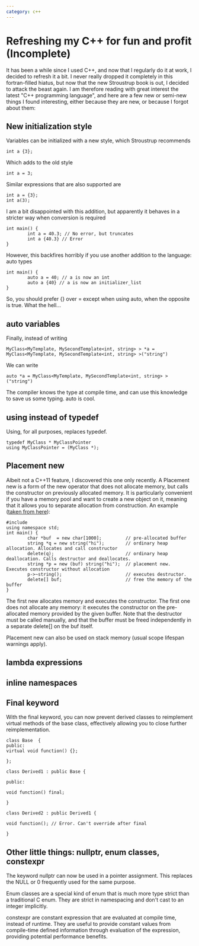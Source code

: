 ```yaml
---
category: c++
---
```

# Refreshing my C++ for fun and profit (Incomplete)

It has been a while since I used C++, and now that I regularly do it at work, I
decided to refresh it a bit. I never really dropped it completely in this
fortran-filled hiatus, but now that the new Stroustrup book is out, I decided
to attack the beast again. I am therefore reading with great interest the
latest "C++ programming language", and here are a few new or semi-new things I
found interesting, either because they are new, or because I forgot about them:

## New initialization style

Variables can be initialized with a new style, which Stroustrup recommends
```
int a {3};
```
Which adds to the old style
```
int a = 3;
```
Similar expressions that are also supported are
```
int a = {3};
int a(3);
```
I am a bit disappointed with this addition, but apparently it behaves in a stricter way when conversion is required
```
int main() {
        int a = 40.3; // No error, but truncates
        int a {40.3} // Error
}
```
However, this backfires horribly if you use another addition to the language: auto types
```
int main() {
        auto a = 40; // a is now an int
        auto a {40} // a is now an initializer_list
}
```
So, you should prefer {} over = except when using auto, when the opposite is true. What the hell...

## auto variables

Finally, instead of writing
```
MyClass<MyTemplate, MySecondTemplate<int, string> > *a = MyClass<MyTemplate, MySecondTemplate<int, string> >("string")
```
We can write
```
auto *a = MyClass<MyTemplate, MySecondTemplate<int, string> >("string")
```
The compiler knows the type at compile time, and can use this knowledge to save us some typing. auto is cool.

## using instead of typedef

Using, for all purposes, replaces typedef.
```
typedef MyClass * MyClassPointer
using MyClassPointer = (MyClass *);
```

## Placement new

Albeit not a C++11 feature, I discovered this one only recently. A Placement
new is a form of the new operator that does not allocate memory, but calls the
constructor on previously allocated memory. It is particularly convenient if
you have a memory pool and want to create a new object on it, meaning that it
allows you to separate allocation from construction. An example (<a
href="http://www.devx.com/tips/Tip/12582">taken from here</a>):

```
#include 
using namespace std;
int main() {
        char *buf  = new char[1000];         // pre-allocated buffer
        string *q = new string("hi");        // ordinary heap allocation. Allocates and call constructor
        delete(q);                           // ordinary heap deallocation. Calls destructor and deallocates.
        string *p = new (buf) string("hi");  // placement new. Executes constructor without allocation
        p->~string();                        // executes destructor.
        delete[] buf;                        // free the memory of the buffer
}
```

The first new allocates memory and executes the constructor. The first one does
not allocate any memory: it executes the constructor on the pre-allocated
memory provided by the given buffer. Note that the destructor must be called
manually, and that the buffer must be freed independently in a separate
delete[] on the buf itself.

Placement new can also be used on stack memory (usual scope lifespan warnings apply).

## lambda expressions

## inline namespaces

## Final keyword

With the final keyword, you can now prevent derived classes to reimplement
virtual methods of the base class, effectively allowing you to close further
reimplementation.

```
class Base  {
public:
virtual void function() {};

};

class Derived1 : public Base {

public:

void function() final;

}

class Derived2 : public Derived1 {

void function(); // Error. Can't override after final

}
```

## Other little things: nullptr, enum classes, constexpr

The keyword nullptr can now be used in a pointer assignment. This replaces the
NULL or 0 frequently used for the same purpose.

Enum classes are a special kind of enum that is much more type strict than a
traditional C enum. They are strict in namespacing and don't cast to an integer
implicitly.

constexpr are constant expression that are evaluated at compile time, instead
of runtime. They are useful to provide constant values from compile-time
defined information through evaluation of the expression, providing potential
performance benefits.

